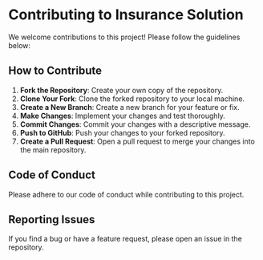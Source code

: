 # Contributing to Insurance Solution

We welcome contributions to this project! Please follow the guidelines below:

## How to Contribute
1. **Fork the Repository**: Create your own copy of the repository.
2. **Clone Your Fork**: Clone the forked repository to your local machine.
3. **Create a New Branch**: Create a new branch for your feature or fix.
4. **Make Changes**: Implement your changes and test thoroughly.
5. **Commit Changes**: Commit your changes with a descriptive message.
6. **Push to GitHub**: Push your changes to your forked repository.
7. **Create a Pull Request**: Open a pull request to merge your changes into the main repository.

## Code of Conduct
Please adhere to our code of conduct while contributing to this project.

## Reporting Issues
If you find a bug or have a feature request, please open an issue in the repository.
